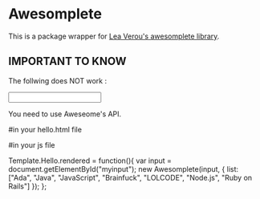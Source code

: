 Awesomplete
=====================

This is a package wrapper for [Lea Verou's awesomplete library](http://leaverou.github.io/awesomplete/).

## IMPORTANT TO KNOW

The follwing does NOT work :

<input class="awesomplete" data-list="Ada, Java, JavaScript, Brainfuck, LOLCODE, Node.js, Ruby on Rails" />

You need to use Aweseome's API.


#in your hello.html file

<template name='Hello'>
    <input id="myinput" />
</template>

#in your js file

Template.Hello.rendered = function(){
    var input = document.getElementById("myinput");
    new Awesomplete(input, {
    	list: ["Ada", "Java", "JavaScript", "Brainfuck", "LOLCODE", "Node.js", "Ruby on Rails"]
    });
};

